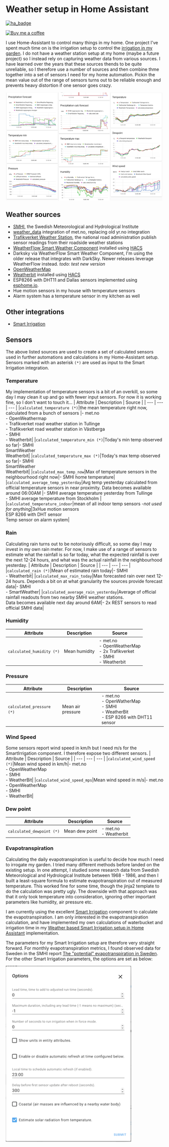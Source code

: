 # Weather setup in Home Assistant

[![ha_badge](https://img.shields.io/badge/HA_version-0.118.5-green.svg)](https://home-assistant.io)

[![Buy me a coffee][buymeacoffee-shield]][buymeacoffee]

[buymeacoffee]: https://www.buymeacoffee.com/klec00
[buymeacoffee-shield]: https://www.buymeacoffee.com/assets/img/custom_images/orange_img.png

I use Home-Assistant to control many things in my home. One project I've spent much time on is the irrigation setup to control the [irrigation in my garden](https://github.com/klec00/ha-garden-irrigation). I do not have a weather station setup at my home (maybe a future project) so I instead rely on capturing weather data from various sources. I have learned over the years that these sources thends to be quite unreliable, so I therefore use a number of sources and then combine thme together into a set of sensors I need for my home automation. Pickin the mean value out of the range of sensors turns out to be reliable enough and prevents heavy distortion if one sensor goes crazy.

<img src="./image/WeatherCalculations.png" width="500"/>

## Weather sources
- [SMHI](https://www.home-assistant.io/integrations/smhi/), the Swedish Meteorological and Hydrological Institute
- [weather_data](https://github.com/Danielhiversen/home_assistant_weather_data) integration of met.no, replacing old yr.no integration
- [Trafikverket Weather Station](https://www.home-assistant.io/integrations/trafikverket_weatherstation/), the national road administration publish sensor readings from their roadside weather stations
- [WeatherFlow Smart Weather Component](https://github.com/briis/smartweather) installed using [HACS](https://hacs.xyz/docs/configuration/start)
- Darksky via WeatherFlow Smart Weather Component, I'm using the older release that integrates with DarkSky. Newer releases leverage WeatherFlow instead. *todo: test new version*
- [OpenWeatherMap](https://www.home-assistant.io/integrations/openweathermap/)
- [Weatherbit](https://github.com/briis/weatherbit) installed using [HACS](https://hacs.xyz/docs/configuration/start)
- ESP8266 with DHT11 and Dallas sensors implemented using [esphome.io](https://esphome.io/components/sensor/dht.html).
- Hue motion sensors in my house with temperature sensors
- Alarm system has a temperature sensor in my kitchen as well

## Other integrations
- [Smart Irrigation](https://github.com/jeroenterheerdt/HAsmartirrigation)

## Sensors
The above listed sources are used to create a set of calculated sensors used in further automations and calculations in my Home-Assistant setup. Sensors marked with an asterisk `(*)` are used as input to the Smart Irrigation integration.

### Temperature
My implementation of temperature sensors is a bit of an overkill, so some day I may clean it up and go with fewer input sensors. For now it is working fine, so I don't want to touch it...
| Attribute | Description | Source |
| --- | --- | --- |
|`calculated_temperature (*)`|the mean temperature right now, calculated from a bunch of sensors |- met.no <br>- OpenWeathermap<br>- Trafikverket road weather station in Tullinge<br>- Trafikverket road weather station in Västberga<br>- SMHI<br>- Weatherbit|
|`calculated_temperature_min (*)`|Today's min temp observed so far|- SMHI<br>SmartWeather<br>Weatherbit|
|`calculated_temperature_max (*)`|Today's max temp observed so far|- SMHI<br>SmartWeather<br>Weatherbit|
|`calculated_max_temp_now`|Max of temperature sensors in the neighbourhood right now|- SMHI home temperature|
|`calculated_average_temp_yesterday`|Avg temp yesterday calculated from official temperature sensors in near proximity. Data becomes available around 06:00AM  |- SMHI average temperature yesterday from Tullinge<br>- SMHI average temperature from Stockholm |
|`calculated_temperature_indoor`|mean of all indoor temp sensors -*not used for anything*|3xHue motion sensors<br>ESP 8266 with DHT sensor<br>Temp sensor on alarm system|

### Rain
Calculating rain turns out to be notoriously difficult, so some day I may invest in my own rain meter. For now, I make use of a range of sensors to estimate what the rainfall is so far today, what the expected rainfall is over the next 12-24 hours, and what was the actual rainfall in the neighbourhood yesterday.
| Attribute | Description | Source |
| --- | --- | --- |
|`calculated_rain (*)`|Mean of estimated rain today|- SMHI<br>- Weatherbit|
|`calculated_max_rain_today`|Max forecasted rain over next 12-24 hours. Depends a bit on at what granularity the sources provide forecast data|- SMHI<br>- SmartWeather|
|`calculated_average_rain_yesterday`|Average of official rainfall readouts from two nearby SMHI weather stations.<br>Data becomes available next day around 6AM|- 2x REST sensors to read official SMHI data|

### Humidity
| Attribute | Description | Source |
| --- | --- | --- |
|`calculated_humidity (*)`|Mean humidity|- met.no<br>- OpenWeatherMap<br>- 2x Trafikverket<br>- SMHI<br>- Weatherbit|

### Pressure
| Attribute | Description | Source |
| --- | --- | --- |
|`calculated_pressure (*)`|Mean air pressure|- met.no<br>- OpenWatherMap<br>- SMHI<br>- WeatherBit<br>- ESP 8266 with DHT11 sensor|

### Wind Speed
Some sensors report wind speed in km/h but I need m/s for the SmartIrrigation component. I therefore expose two different sensors. 
| Attribute | Description | Source |
| --- | --- | --- |
|`calculated_wind_speed (*)`|Mean wind speed in km/h|- met.no<br>- OpenWeatherMap<br>- SMHI<br>- WeatherBit|
|`calculated_wind_speed_mps`|Mean wind speed in m/s|- met.no<br>- OpenWeatherMap<br>- SMHI<br>- WeatherBit|

### Dew point
| Attribute | Description | Source |
| --- | --- | --- |
|`calculated_dewpoint (*)`|Mean dew point|- met.no<br>- Weatherbit|

### Evapotranspiration
Calculating the daily evapotranspiration is useful to decide how much I need to irrogate my garden. I tried many different methods before landed on the existing setup. In one attempt, I studied some research data from Swedish Meteorological and Hydrological Institute between 1968 - 1986, and then I built a least-square formula to estimate evapotranspiration out of measured temperature. This worked fine for some time, though the jinja2 template to do the calculation was pretty ugly. The downside with that approach was that it only took temperature into consideration, ignoring other important parameters like  humidity, air pressure etc.

I am currently using the excellent [Smart Irrigation](https://github.com/jeroenterheerdt/HAsmartirrigation) component to calculate the evapotranspiration. I am only interested in the evapotranspiration calculation, and have implemented my own calculations of waterbucket and irrigation time in my [Weather based Smart Irrigation setup in Home Assistant](https://github.com/klec00/ha-garden-irrigation) implementation.

The parameters for my Smart Irrigation setup are therefore very straight forward. For monthly evapotranspiration metrics, I found observed data for Sweden in the SMHI report [The "potential" evapotranspiration in Sweden](https://www.smhi.se/publikationer/den-potentiella-evapotranspirationen-i-sverige-1.7226). For the other Smart Irrigation parameters, the options are set as below:

<img src="./image/SmartIrrigation_setup.png" width="400"/>
